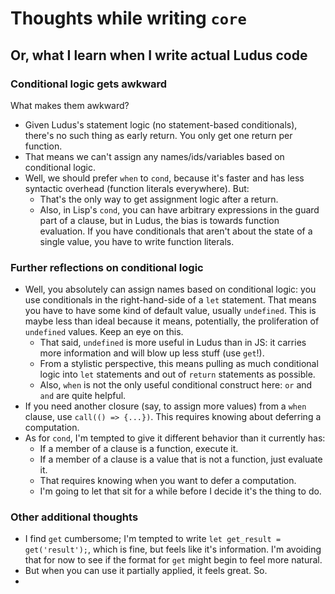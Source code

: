 # Thoughts while writing `core`
## Or, what I learn when I write actual Ludus code

### Conditional logic gets awkward
What makes them awkward?
* Given Ludus's statement logic (no statement-based conditionals), there's no such thing as early return. You only get one return per function.
* That means we can't assign any names/ids/variables based on conditional logic. 
* Well, we should prefer `when` to `cond`, because it's faster and has less syntactic overhead (function literals everywhere). But:
    - That's the only way to get assignment logic after a return.
    - Also, in Lisp's `cond`, you can have arbitrary expressions in the guard part of a clause, but in Ludus, the bias is towards function evaluation. If you have conditionals that aren't about the state of a single value, you have to write function literals.

### Further reflections on conditional logic
* Well, you absolutely can assign names based on conditional logic: you use conditionals in the right-hand-side of a `let` statement. That means you have to have some kind of default value, usually `undefined`. This is maybe less than ideal because it means, potentially, the proliferation of `undefined` values. Keep an eye on this.
    - That said, `undefined` is more useful in Ludus than in JS: it carries more information and will blow up less stuff (use `get`!).
    - From a stylistic perspective, this means pulling as much conditional logic into `let` statements and out of `return` statements as possible.
    - Also, `when` is not the only useful conditional construct here: `or` and `and` are quite helpful.
* If you need another closure (say, to assign more values) from a `when` clause, use `call(() => {...})`. This requires knowing about deferring a computation.
* As for `cond`, I'm tempted to give it different behavior than it currently has:
    - If a member of a clause is a function, execute it.
    - If a member of a clause is a value that is not a function, just evaluate it.
    - That requires knowing when you want to defer a computation.
    - I'm going to let that sit for a while before I decide it's the thing to do.

### Other additional thoughts
* I find `get` cumbersome; I'm tempted to write `let get_result = get('result');`, which is fine, but feels like it's information. I'm avoiding that for now to see if the format for `get` might begin to feel more natural.
* But when you can use it partially applied, it feels great. So.
* 